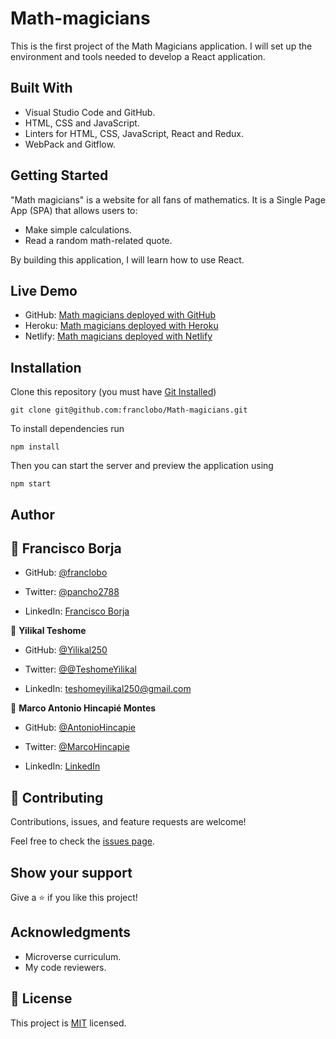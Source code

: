 # Math-magicians

This is the first project of the Math Magicians application. I will set up the environment and tools needed to develop a React application.

## Built With

- Visual Studio Code and GitHub.
- HTML, CSS and JavaScript.
- Linters for HTML, CSS, JavaScript, React and Redux.
- WebPack and Gitflow.

## Getting Started

"Math magicians" is a website for all fans of mathematics. It is a Single Page App (SPA) that allows users to:

- Make simple calculations.
- Read a random math-related quote.

By building this application, I will learn how to use React.

## Live Demo

- GitHub: [Math magicians deployed with GitHub](https://franclobo.github.io/Math-magicians/)<br>
- Heroku: [Math magicians deployed with Heroku](https://math-magicians-franclobo.herokuapp.com/)<br>
- Netlify: [Math magicians deployed with Netlify](https://math-magicians-franclobo.netlify.app/)<br>


## Installation

Clone this repository (you must have [Git Installed](https://github.com/git-guides/install-git))

`git clone git@github.com:franclobo/Math-magicians.git`

To install dependencies run

`npm install`

Then you can start the server and preview the application using

`npm start`

## Author

## 👤 Francisco Borja

- GitHub: [@franclobo](https://github.com/franclobo)

- Twitter: [@pancho2788](https://twitter.com/Pancho2788)

- LinkedIn: [Francisco Borja](https://www.linkedin.com/in/francisco-borja-lobato/)

👤 **Yilikal Teshome**

- GitHub: [@Yilikal250](https://github.com/githubhandle)

- Twitter: [@@TeshomeYilikal](https://twitter.com/twitterhandle)

- LinkedIn: [teshomeyilikal250@gmail.com](https://linkedin.com/in/linkedinhandle)

👤 **Marco Antonio Hincapié Montes**

- GitHub: [@AntonioHincapie](https://github.com/AntonioHincapie)

- Twitter: [@MarcoHincapie](https://twitter.com/MarcoHincapie)

- LinkedIn: [LinkedIn](https://www.linkedin.com/in/marco-hincapi%C3%A9-7a76751a3/)

## 🤝 Contributing

Contributions, issues, and feature requests are welcome!

Feel free to check the [issues page](../../issues/).

## Show your support

Give a ⭐️ if you like this project!

## Acknowledgments

- Microverse curriculum.
- My code reviewers.

## 📝 License

This project is [MIT](./LICENSE) licensed.
